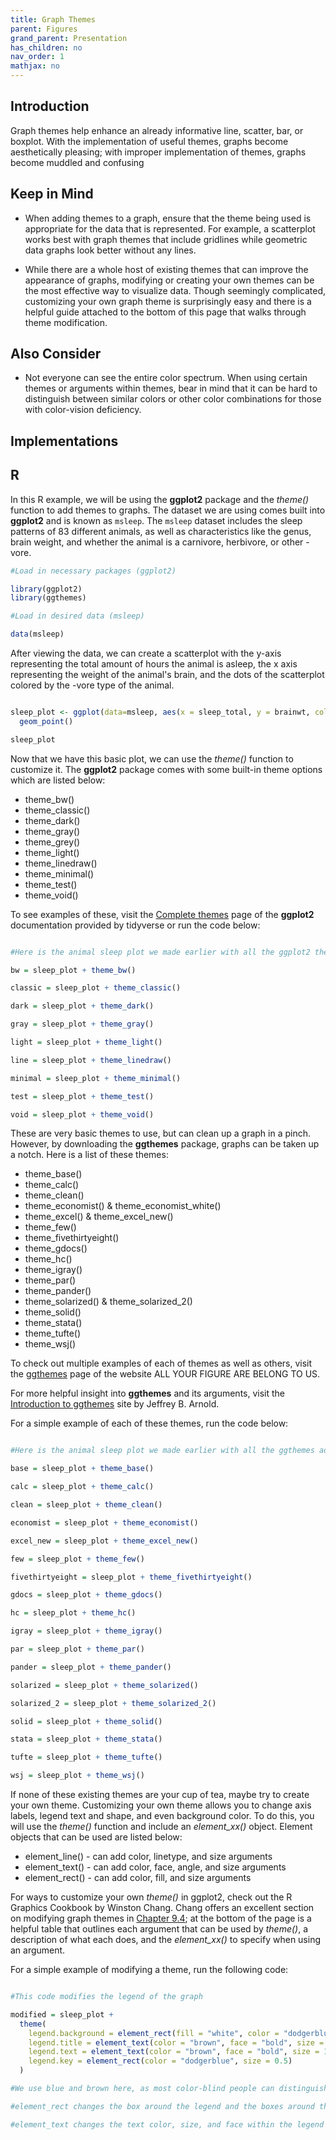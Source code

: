 ```yaml
---
title: Graph Themes
parent: Figures
grand_parent: Presentation
has_children: no
nav_order: 1
mathjax: no
---
```


## Introduction

Graph themes help enhance an already informative line, scatter, bar, or boxplot. With the implementation of useful themes, graphs become aesthetically pleasing; with improper implementation of themes, graphs become muddled and confusing

## Keep in Mind

- When adding themes to a graph, ensure that the theme being used is appropriate for the data that is represented. For example, a scatterplot works best with graph themes that include gridlines while geometric data graphs look better without any lines.

- While there are a whole host of existing themes that can improve the appearance of graphs, modifying or creating your own themes can be the most effective way to visualize data. Though seemingly complicated, customizing your own graph theme is surprisingly easy and there is a helpful guide attached to the bottom of this page that walks through theme modification.

## Also Consider

- Not everyone can see the entire color spectrum. When using certain themes or arguments within themes, bear in mind that it can be hard to distinguish between similar colors or other color combinations for those with color-vision deficiency.

## Implementations

## R

In this R example, we will be using the **ggplot2** package and the *theme()* function to add themes to graphs. The dataset we are using comes built into **ggplot2** and is known as `msleep`. The `msleep` dataset includes the sleep patterns of 83 different animals, as well as characteristics like the genus, brain weight, and whether the animal is a carnivore, herbivore, or other -vore.

```r
#Load in necessary packages (ggplot2)

library(ggplot2)
library(ggthemes)

#Load in desired data (msleep)

data(msleep)
```

After viewing the data, we can create a scatterplot with the y-axis representing the total amount of hours the animal is asleep, the x axis representing the weight of the animal's brain, and the dots of the scatterplot colored by the -vore type of the animal.

```r

sleep_plot <- ggplot(data=msleep, aes(x = sleep_total, y = brainwt, color = vore)) +
  geom_point()

sleep_plot

```

Now that we have this basic plot, we can use the *theme()* function to customize it. The **ggplot2** package comes with some built-in theme options which are listed below:

- theme_bw() 
- theme_classic() 
- theme_dark() 
- theme_gray()
- theme_grey() 
- theme_light()
- theme_linedraw() 
- theme_minimal() 
- theme_test()
- theme_void() 

To see examples of these, visit the [Complete themes](https://ggplot2.tidyverse.org/reference/ggtheme.html) page of the **ggplot2** documentation provided by tidyverse or run the code below:

```r

#Here is the animal sleep plot we made earlier with all the ggplot2 themes added to it

bw = sleep_plot + theme_bw()

classic = sleep_plot + theme_classic()

dark = sleep_plot + theme_dark()

gray = sleep_plot + theme_gray()

light = sleep_plot + theme_light()

line = sleep_plot + theme_linedraw()

minimal = sleep_plot + theme_minimal()

test = sleep_plot + theme_test()

void = sleep_plot + theme_void()

```

These are very basic themes to use, but can clean up a graph in a pinch. However, by downloading the **ggthemes** package, graphs can be taken up a notch. Here is a list of these themes:

- theme_base() 
- theme_calc() 
- theme_clean()
- theme_economist() & theme_economist_white()
- theme_excel() & theme_excel_new() 
- theme_few() 
- theme_fivethirtyeight()
- theme_gdocs()
- theme_hc() 
- theme_igray() 
- theme_par()
- theme_pander()
- theme_solarized() & theme_solarized_2()
- theme_solid() 
- theme_stata() 
- theme_tufte()
- theme_wsj()

To check out multiple examples of each of themes as well as others, visit the [ggthemes](https://yutannihilation.github.io/allYourFigureAreBelongToUs/ggthemes/) page of the website ALL YOUR FIGURE ARE BELONG TO US.

For more helpful insight into **ggthemes** and its arguments, visit the [Introduction to ggthemes](https://mran.microsoft.com/snapshot/2016-12-03/web/packages/ggthemes/vignettes/ggthemes.html) site by Jeffrey B. Arnold.

For a simple example of each of these themes, run the code below:

```r

#Here is the animal sleep plot we made earlier with all the ggthemes added to it

base = sleep_plot + theme_base()

calc = sleep_plot + theme_calc()

clean = sleep_plot + theme_clean()

economist = sleep_plot + theme_economist()

excel_new = sleep_plot + theme_excel_new()

few = sleep_plot + theme_few()

fivethirtyeight = sleep_plot + theme_fivethirtyeight()

gdocs = sleep_plot + theme_gdocs()

hc = sleep_plot + theme_hc()

igray = sleep_plot + theme_igray()

par = sleep_plot + theme_par()

pander = sleep_plot + theme_pander()

solarized = sleep_plot + theme_solarized()

solarized_2 = sleep_plot + theme_solarized_2()

solid = sleep_plot + theme_solid()

stata = sleep_plot + theme_stata()

tufte = sleep_plot + theme_tufte()

wsj = sleep_plot + theme_wsj()
```

If none of these existing themes are your cup of tea, maybe try to create your own theme. Customizing your own theme allows you to change axis labels, legend text and shape, and even background color. To do this, you will use the *theme()* function and include an *element_xx()* object. Element objects that can be used are listed below:

- element_line() - can add color, linetype, and size arguments
- element_text() - can add color, face, angle, and size arguments
- element_rect() - can add color, fill, and size arguments

For ways to customize your own *theme()* in ggplot2, check out the R Graphics Cookbook by Winston Chang. Chang offers an excellent section on modifying graph themes in [Chapter 9.4](https://r-graphics.org/recipe-appearance-theme-modify); at the bottom of the page is a helpful table that outlines each argument that can be used by *theme()*, a description of what each does, and the *element_xx()* to specify when using an argument. 

For a simple example of modifying a theme, run the following code:

```r

#This code modifies the legend of the graph

modified = sleep_plot +
  theme(
    legend.background = element_rect(fill = "white", color = "dodgerblue", size = 1),
    legend.title = element_text(color = "brown", face = "bold", size = 18),
    legend.text = element_text(color = "brown", face = "bold", size = 10),
    legend.key = element_rect(color = "dodgerblue", size = 0.5)
  )

#We use blue and brown here, as most color-blind people can distinguish these two colors

#element_rect changes the box around the legend and the boxes around the colors for -vore

#element_text changes the text color, size, and face within the legend

```